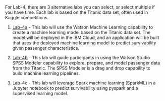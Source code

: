 For Lab-4, there are 3 alternative labs you can select, or select multiple if you have time. Each lab is based on the Titanic data set, often used in Kaggle competitions.   

1. [Lab-4a](https://github.com/bleonardb3/ML-POT/tree/master/Lab-4/Lab-4a) - This lab will use the Watson Machine Learning capability to create a machine learning model based on the Titanic data set. The model will be deployed in the IBM Cloud, and an application will be built that uses the deployed machine learning model to predict survivability given passenger characteristics. 

1. [Lab-4b](https://github.com/bleonardb3/ML-POT/tree/master/Lab-4/Lab-4b) - This lab will guide participants in using the Watson Studio SPSS Modeler capability to explore, prepare, and model passenger data from the Titanic. The SPSS Modeler is a drag and drop capability to build machine learning pipelines.

1. [Lab-4c](https://github.com/bleonardb3/ML-POT/tree/master/Lab-4/Lab-4c) - This lab will leverage Spark machine learning (SparkML) in a Jupyter notebook to predict survivability using pyspark and a supervised learning model.  

